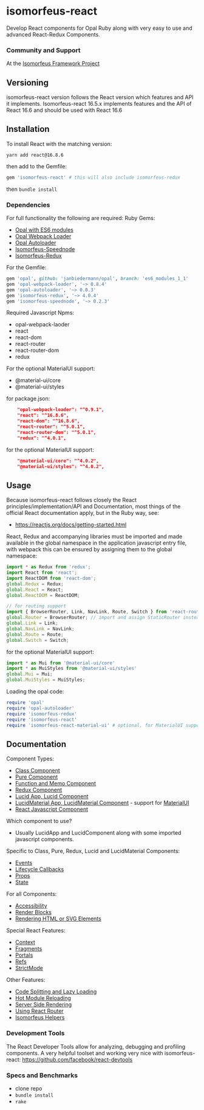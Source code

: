 # isomorfeus-react

Develop React components for Opal Ruby along with very easy to use and advanced React-Redux Components.

### Community and Support
At the [Isomorfeus Framework Project](http://isomorfeus.com) 

## Versioning
isomorfeus-react version follows the React version which features and API it implements.
Isomorfeus-react 16.5.x implements features and the API of React 16.6 and should be used with React 16.6

## Installation
To install React with the matching version:
```
yarn add react@16.8.6
```
then add to the Gemfile:
```ruby
gem 'isomorfeus-react' # this will also include isomorfeus-redux 
```
then `bundle install`

### Dependencies

For full functionality the following are required:
Ruby Gems:
- [Opal with ES6 modules](https://github.com/opal/opal/pull/1976)
- [Opal Webpack Loader](https://github.com/isomorfeus/opal-webpack-loader)
- [Opal Autoloader](https://github.com/janbiedermann/opal-autoloader)
- [Isomorfeus-Speednode](https://github.com/isomorfeus/isomorfeus-speednode)
- [Isomorfeus-Redux](https://github.com/isomorfeus/isomorfeus-redux)

For the Gemfile:
```ruby
gem 'opal', github: 'janbiedermann/opal', branch: 'es6_modules_1_1'
gem 'opal-webpack-loader', '~> 0.8.4'
gem 'opal-autoloader', '~> 0.0.3'
gem 'isomorfeus-redux', '~> 4.0.4'
gem 'isomorfeus-speednode', '~> 0.2.3'
```
Required Javascript Npms:
- opal-webpack-laoder
- react
- react-dom
- react-router
- react-router-dom
- redux

For the optional MaterialUI support:
- @material-ui/core
- @material-ui/styles

for package.json:
```json
    "opal-webpack-loader": "^0.9.1",
    "react": "^16.8.6",
    "react-dom": "^16.8.6",
    "react-router": "^5.0.1",
    "react-router-dom": "^5.0.1",
    "redux": "^4.0.1",
```
for the optional MaterialUI support:
```json
    "@material-ui/core": "^4.0.2",
    "@material-ui/styles": "^4.0.2",
```
## Usage
Because isomorfeus-react follows closely the React principles/implementation/API and Documentation, most things of the official React documentation
apply, but in the Ruby way, see:
- https://reactjs.org/docs/getting-started.html

React, Redux and accompanying libraries must be imported and made available in the global namespace in the application javascript entry file,
with webpack this can be ensured by assigning them to the global namespace:
```javascript
import * as Redux from 'redux';
import React from 'react';
import ReactDOM from 'react-dom';
global.Redux = Redux;
global.React = React;
global.ReactDOM = ReactDOM;

// for routing support
import { BrowserRouter, Link, NavLink, Route, Switch } from 'react-router-dom';
global.Router = BrowserRouter; // import and assign StaticRouter instead for Server Side Rendering
global.Link = Link;
global.NavLink = NavLink;
global.Route = Route;
global.Switch = Switch;
```
for the optional MaterialUI support:
```javascript
import * as Mui from '@material-ui/core'
import * as MuiStyles from '@material-ui/styles'
global.Mui = Mui;
global.MuiStyles = MuiStyles;
```

Loading the opal code:
```ruby
require 'opal'
require 'opal-autoloader'
require 'isomorfeus-redux'
require 'isomorfeus-react'
require 'isomorfeus-react-material-ui' # optional, for MaterialUI support
```
## Documentation
Component Types:
- [Class Component](https://github.com/isomorfeus/isomorfeus-react/blob/master/ruby/docs/class_component.md)
- [Pure Component](https://github.com/isomorfeus/isomorfeus-react/blob/master/ruby/docs/pure_component.md)
- [Function and Memo Component](https://github.com/isomorfeus/isomorfeus-react/blob/master/ruby/docs/function_component.md)
- [Redux Component](https://github.com/isomorfeus/isomorfeus-react/blob/master/ruby/docs/redux_component.md)
- [Lucid App, Lucid Component](https://github.com/isomorfeus/isomorfeus-react/blob/master/ruby/docs/lucid_component.md)
- [LucidMaterial App, LucidMaterial Component](https://github.com/isomorfeus/isomorfeus-react/blob/master/ruby/docs/lucid_material_component.md) - support for [MaterialUI](https://material-ui.com)
- [React Javascript Component](https://github.com/isomorfeus/isomorfeus-react/blob/master/ruby/docs/javascript_component.md)

Which component to use?
- Usually LucidApp and LucidComponent along with some imported javascript components.

Specific to Class, Pure, Redux, Lucid and LucidMaterial Components:
- [Events](https://github.com/isomorfeus/isomorfeus-react/blob/master/ruby/docs/events.md)
- [Lifecycle Callbacks](https://github.com/isomorfeus/isomorfeus-react/blob/master/ruby/docs/lifecycle_callbacks.md)
- [Props](https://github.com/isomorfeus/isomorfeus-react/blob/master/ruby/docs/props.md)
- [State](https://github.com/isomorfeus/isomorfeus-react/blob/master/ruby/docs/state.md)

For all Components:
- [Accessibility](https://github.com/isomorfeus/isomorfeus-react/blob/master/ruby/docs/accessibility.md)
- [Render Blocks](https://github.com/isomorfeus/isomorfeus-react/blob/master/ruby/docs/render_blocks.md)
- [Rendering HTML or SVG Elements](https://github.com/isomorfeus/isomorfeus-react/blob/master/ruby/docs/rendering_elements.md)

Special React Features:
- [Context](https://github.com/isomorfeus/isomorfeus-react/blob/master/ruby/docs/context.md)
- [Fragments](https://github.com/isomorfeus/isomorfeus-react/blob/master/ruby/docs/fragments.md)
- [Portals](https://github.com/isomorfeus/isomorfeus-react/blob/master/ruby/docs/portals.md)
- [Refs](https://github.com/isomorfeus/isomorfeus-react/blob/master/ruby/docs/refs.md)
- [StrictMode](https://github.com/isomorfeus/isomorfeus-react/blob/master/ruby/docs/strict_mode.md)

Other Features:
- [Code Splitting and Lazy Loading](https://github.com/isomorfeus/isomorfeus-react/blob/master/ruby/docs/code_splitting_lazy_loading.md)
- [Hot Module Reloading](https://github.com/isomorfeus/isomorfeus-react/blob/master/ruby/docs/hot_module_relaoding.md)
- [Server Side Rendering](https://github.com/isomorfeus/isomorfeus-react/blob/master/ruby/docs/server_side_rendering.md)
- [Using React Router](https://github.com/isomorfeus/isomorfeus-react/blob/master/ruby/docs/react_router.md)
- [Isomorfeus Helpers](https://github.com/isomorfeus/isomorfeus-react/blob/master/ruby/docs/isomorfeus_helpers.md)

### Development Tools
The React Developer Tools allow for analyzing, debugging and profiling components. A very helpful toolset and working very nice with isomorfeus-react:
https://github.com/facebook/react-devtools

### Specs and Benchmarks
- clone repo
- `bundle install`
- `rake`